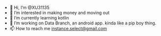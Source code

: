 - 👋 Hi, I’m @XU31135
- 👀 I’m interested in making money and moving out
- 🌱 I’m currently learning kotlin
- 💞️ I’m working on Data Branch, an android app. kinda like a pip boy thing. 
- 📫 How to reach me instance.select@gmail.com

<!---
XU31135/XU31135 is a ✨ special ✨ repository because its `README.md` (this file) appears on your GitHub profile.
You can click the Preview link to take a look at your changes.
--->
